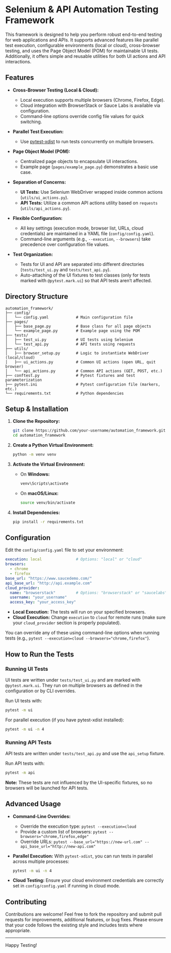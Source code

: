 # Selenium & API Automation Testing Framework

This framework is designed to help you perform robust end-to-end testing for web applications and APIs. It supports advanced features like parallel test execution, configurable environments (local or cloud), cross-browser testing, and uses the Page Object Model (POM) for maintainable UI tests. Additionally, it offers simple and reusable utilities for both UI actions and API interactions.

## Features

- **Cross-Browser Testing (Local & Cloud):**
  - Local execution supports multiple browsers (Chrome, Firefox, Edge).
  - Cloud integration with BrowserStack or Sauce Labs is available via configuration.
  - Command-line options override config file values for quick switching.
  
- **Parallel Test Execution:**
  - Use [pytest-xdist](https://pypi.org/project/pytest-xdist/) to run tests concurrently on multiple browsers.

- **Page Object Model (POM):**
  - Centralized page objects to encapsulate UI interactions.
  - Example page (`pages/example_page.py`) demonstrates a basic use case.

- **Separation of Concerns:**
  - **UI Tests:** Use Selenium WebDriver wrapped inside common actions (`utils/ui_actions.py`).
  - **API Tests:** Utilize a common API actions utility based on `requests` (`utils/api_actions.py`).

- **Flexible Configuration:**
  - All key settings (execution mode, browser list, URLs, cloud credentials) are maintained in a YAML file (`config/config.yaml`).
  - Command-line arguments (e.g., `--execution`, `--browsers`) take precedence over configuration file values.

- **Test Organization:**
  - Tests for UI and API are separated into different directories (`tests/test_ui.py` and `tests/test_api.py`).
  - Auto-attaching of the UI fixtures to test classes (only for tests marked with `@pytest.mark.ui`) so that API tests aren’t affected.

## Directory Structure

```
automation_framework/
├── config/
│   └── config.yaml            # Main configuration file
├── pages/
│   ├── base_page.py           # Base class for all page objects
│   └── example_page.py        # Example page using the POM
├── tests/
│   ├── test_ui.py             # UI tests using Selenium
│   └── test_api.py            # API tests using requests
├── utils/
│   ├── browser_setup.py       # Logic to instantiate WebDriver (local/cloud)
│   ├── ui_actions.py          # Common UI actions (open URL, quit browser)
│   └── api_actions.py         # Common API actions (GET, POST, etc.)
├── conftest.py                # Pytest fixtures and test parameterization
├── pytest.ini                 # Pytest configuration file (markers, etc.)
└── requirements.txt           # Python dependencies
```

## Setup & Installation

1. **Clone the Repository:**

   ```bash
   git clone https://github.com/your-username/automation_framework.git
   cd automation_framework
   ```

2. **Create a Python Virtual Environment:**

   ```bash
   python -m venv venv
   ```

3. **Activate the Virtual Environment:**

   - On **Windows:**
     ```bash
     venv\Scripts\activate
     ```
   - On **macOS/Linux:**
     ```bash
     source venv/bin/activate
     ```

4. **Install Dependencies:**

   ```bash
   pip install -r requirements.txt
   ```

## Configuration

Edit the `config/config.yaml` file to set your environment:

```yaml
execution: local               # Options: "local" or "cloud"
browsers:
  - chrome
  - firefox
base_url: "https://www.saucedemo.com/"
api_base_url: "http://api.example.com"
cloud_provider:
  name: "browserstack"         # Options: "browserstack" or "saucelabs"
  username: "your_username"
  access_key: "your_access_key"
```

- **Local Execution:** The tests will run on your specified browsers.
- **Cloud Execution:** Change `execution` to `cloud` for remote runs (make sure your `cloud_provider` section is properly populated).

You can override any of these using command-line options when running tests (e.g., `pytest --execution=cloud --browsers="chrome,firefox"`).

## How to Run the Tests

### Running UI Tests

UI tests are written under `tests/test_ui.py` and are marked with `@pytest.mark.ui`. They run on multiple browsers as defined in the configuration or by CLI overrides.

Run UI tests with:

```bash
pytest -m ui
```

For parallel execution (if you have pytest-xdist installed):

```bash
pytest -m ui -n 4
```

### Running API Tests

API tests are written under `tests/test_api.py` and use the `api_setup` fixture.

Run API tests with:

```bash
pytest -m api
```

**Note:** These tests are not influenced by the UI-specific fixtures, so no browsers will be launched for API tests.

## Advanced Usage

- **Command-Line Overrides:**
  - Override the execution type: `pytest --execution=cloud`
  - Provide a custom list of browsers: `pytest --browsers="chrome,firefox,edge"`
  - Override URLs: `pytest --base_url="https://new-url.com" --api_base_url="http://new-api.com"`

- **Parallel Execution:**
  With `pytest-xdist`, you can run tests in parallel across multiple processes:
  ```bash
  pytest -m ui -n 4
  ```

- **Cloud Testing:**
  Ensure your cloud environment credentials are correctly set in `config/config.yaml` if running in cloud mode.

## Contributing

Contributions are welcome! Feel free to fork the repository and submit pull requests for improvements, additional features, or bug fixes. Please ensure that your code follows the existing style and includes tests where appropriate.



---

Happy Testing!